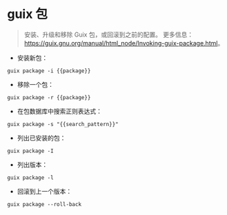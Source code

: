 # guix 包

> 安装、升级和移除 Guix 包，或回滚到之前的配置。
> 更多信息：<https://guix.gnu.org/manual/html_node/Invoking-guix-package.html>。

- 安装新包：

`guix package -i {{package}}`

- 移除一个包：

`guix package -r {{package}}`

- 在包数据库中搜索正则表达式：

`guix package -s "{{search_pattern}}"`

- 列出已安装的包：

`guix package -I`

- 列出版本：

`guix package -l`

- 回滚到上一个版本：

`guix package --roll-back`
